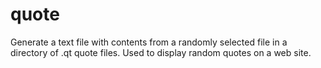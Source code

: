 # quote
Generate a text file with contents from a randomly selected file in a directory of .qt quote files. Used to display random quotes on a web site.
